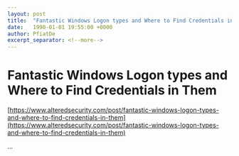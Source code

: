 ```yaml
---
layout: post
title:  "Fantastic Windows Logon types and Where to Find Credentials in Them"
date:   1990-01-01 19:55:00 +0000
author: PfiatDe
excerpt_separator: <!--more-->
---
```


# Fantastic Windows Logon types and Where to Find Credentials in Them
[https://www.alteredsecurity.com/post/fantastic-windows-logon-types-and-where-to-find-credentials-in-them](https://www.alteredsecurity.com/post/fantastic-windows-logon-types-and-where-to-find-credentials-in-them)

...
<!--more-->
